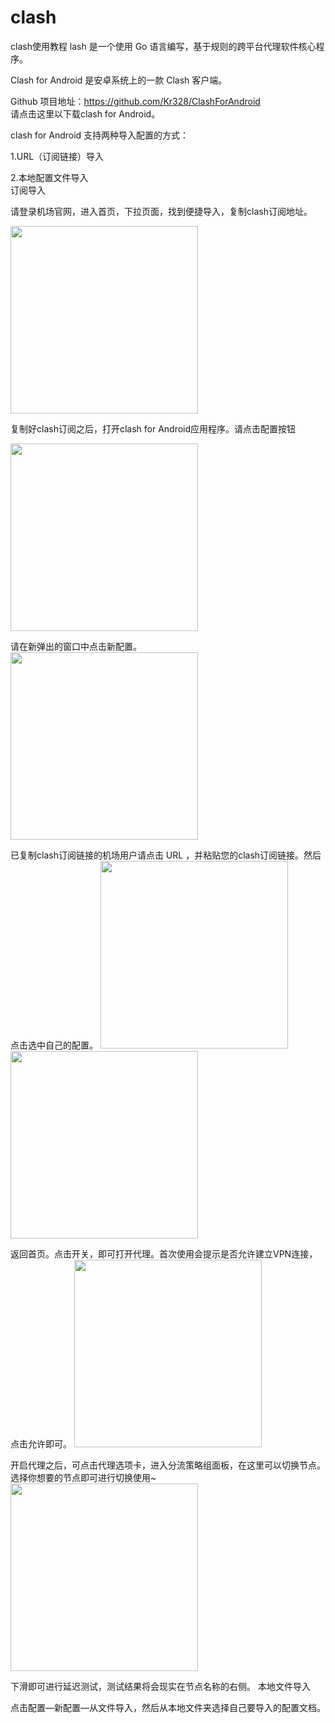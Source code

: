 # clash
clash使用教程
lash 是一个使用 Go 语言编写，基于规则的跨平台代理软件核心程序。  

Clash for Android 是安卓系统上的一款 Clash 客户端。  

Github 项目地址：https://github.com/Kr328/ClashForAndroid  
请点击这里以下载clash for Android。  

clash for Android 支持两种导入配置的方式：  

1.URL（订阅链接）导入  

2.本地配置文件导入  
订阅导入   

请登录机场官网，进入首页，下拉页面，找到便捷导入，复制clash订阅地址。

<img src="https://github.com/lanmaovpn/clash/assets/150375772/ccad02a8-7495-4f17-b324-1d7eb401f388" height="300" />   

复制好clash订阅之后，打开clash for Android应用程序。请点击配置按钮  

<img src="https://github.com/lanmaovpn/clash/assets/150375772/55432561-dc17-4312-a952-9118c60a069f" height="300" />   

请在新弹出的窗口中点击新配置。
<img src="https://github.com/lanmaovpn/clash/assets/150375772/0b842960-aa11-4aa8-97ca-ff2140c2aa1b" height="300" />    

 已复制clash订阅链接的机场用户请点击 URL ，并粘贴您的clash订阅链接。然后点击选中自己的配置。
<img src="https://github.com/lanmaovpn/clash/assets/150375772/44336cb2-ce10-4a4e-b646-db3315a5e6a3" height="300" /> <img src="https://github.com/lanmaovpn/clash/assets/150375772/38a2fb05-983f-4717-aef2-89da089f7149" height="300" /> 

 返回首页。点击开关，即可打开代理。首次使用会提示是否允许建立VPN连接，点击允许即可。
<img src="https://github.com/lanmaovpn/clash/assets/150375772/91a905e1-188a-4a04-a15f-0d4a57ee8bcc" height="300" />    

 开启代理之后，可点击代理选项卡，进入分流策略组面板，在这里可以切换节点。选择你想要的节点即可进行切换使用~  
<img src="https://github.com/lanmaovpn/clash/assets/150375772/e6c560e0-c9d9-46d2-bd63-5e0566802aba" height="300" />    

 下滑即可进行延迟测试，测试结果将会现实在节点名称的右侧。 
本地文件导入  

点击配置—新配置—从文件导入，然后从本地文件夹选择自己要导入的配置文档。  

